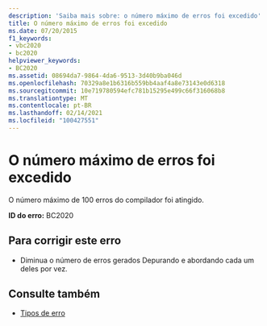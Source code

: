 ```yaml
---
description: 'Saiba mais sobre: o número máximo de erros foi excedido'
title: O número máximo de erros foi excedido
ms.date: 07/20/2015
f1_keywords:
- vbc2020
- bc2020
helpviewer_keywords:
- BC2020
ms.assetid: 08694da7-9864-4da6-9513-3d40b9ba046d
ms.openlocfilehash: 70329a8e1b6316b559bb4aaf4a8e73143e0d6318
ms.sourcegitcommit: 10e719780594efc781b15295e499c66f316068b8
ms.translationtype: MT
ms.contentlocale: pt-BR
ms.lasthandoff: 02/14/2021
ms.locfileid: "100427551"
---
```

# <a name="the-maximum-number-of-errors-has-been-exceeded"></a>O número máximo de erros foi excedido

O número máximo de 100 erros do compilador foi atingido.  
  
 **ID do erro:** BC2020  
  
## <a name="to-correct-this-error"></a>Para corrigir este erro  
  
- Diminua o número de erros gerados Depurando e abordando cada um deles por vez.  
  
## <a name="see-also"></a>Consulte também

- [Tipos de erro](../programming-guide/language-features/error-types.md)
